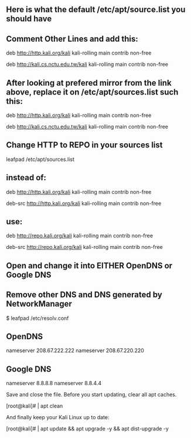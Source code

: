 ## Here is what the default /etc/apt/source.list you should have
## Comment Other Lines and add this:

deb http://http.kali.org/kali kali-rolling main contrib non-free

deb http://kali.cs.nctu.edu.tw/kali kali-rolling main contrib non-free


## After looking at prefered mirror from the link above, replace it on /etc/apt/sources.list such this:

deb http://http.kali.org/kali kali-rolling main contrib non-free

deb http://kali.cs.nctu.edu.tw/kali kali-rolling main contrib non-free

## Change HTTP to REPO in your sources list

leafpad /etc/apt/sources.list

## instead of:

deb http://http.kali.org/kali kali-rolling main contrib non-free

deb-src http://http.kali.org/kali kali-rolling main contrib non-free

## use:
deb http://repo.kali.org/kali kali-rolling main contrib non-free

deb-src http://repo.kali.org/kali kali-rolling main contrib non-free



## Open and change it into EITHER OpenDNS or Google DNS
## Remove other DNS and DNS generated by NetworkManager
$ leafpad /etc/resolv.conf

## OpenDNS ##
nameserver 208.67.222.222
nameserver 208.67.220.220

## Google DNS ##
nameserver 8.8.8.8
nameserver 8.8.4.4


Save and close the file.
Before you start updating, clear all apt caches.

[root@kali]# | apt clean


And finally keep your Kali Linux up to date:

[root@kali]# | apt update && apt upgrade -y && apt dist-upgrade -y
